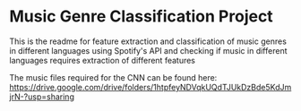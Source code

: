# Music Genre Classification Project

This is the readme for feature extraction and classification of music genres in different languages using Spotify's API and checking if music in different languages requires extraction of different features

The music files required for the CNN can be found here: https://drive.google.com/drive/folders/1htpfeyNDVqkUQdTJUkDzBde5KdJmjrN-?usp=sharing

